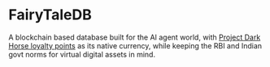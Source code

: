 # FairyTaleDB

A blockchain based database built for the AI agent world, with [Project Dark Horse loyalty points](https://docs.google.com/spreadsheets/d/15QVPOq2H7ttWvvoPEMGkZZbLPgxBSjMhmrr39xWVwLY) as its native currency, while keeping the RBI and Indian govt norms for virtual digital assets in mind.
